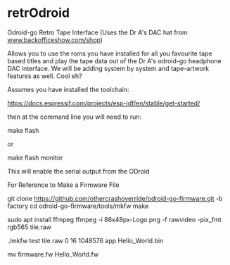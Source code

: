 # retrOdroid
Odroid-go Retro Tape Interface (Uses the Dr A's DAC hat from www.backofficeshow.com/shop)

Allows you to use the roms you have installed for all you favourite tape based titles and play the tape data out of the Dr A's odroid-go headphone DAC interface. We will be adding system by system and tape-artwork features as well. Cool eh?

Assumes you have installed the toolchain:

https://docs.espressif.com/projects/esp-idf/en/stable/get-started/

then at the command line you will need to run:

make flash

or

make flash monitor

This will enable the serial output from the ODroid



For Reference to Make a Firmware File

git clone https://github.com/othercrashoverride/odroid-go-firmware.git -b factory
cd odroid-go-firmware/tools/mkfw
make

sudo apt install ffmpeg
ffmpeg -i 86x48px-Logo.png -f rawvideo -pix_fmt rgb565 tile.raw


./mkfw test tile.raw 0 16 1048576 app Hello_World.bin

mv firmware.fw Hello_World.fw